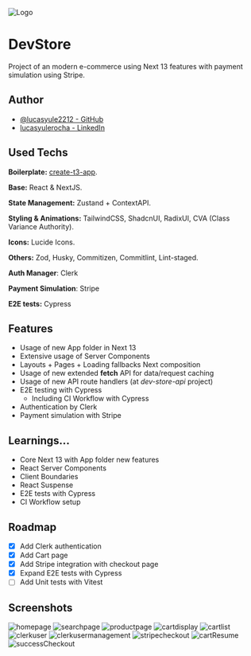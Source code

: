 

![Logo](https://cdn.discordapp.com/attachments/1075238095429046282/1192471106481819679/faviconfavicon.png?ex=65a93242&is=6596bd42&hm=242d14ac9e3a81f3a4f34e10e2a54c544bcc50ceabd3657a43c50aab8ceea5f8&)


# DevStore

Project of an modern e-commerce using Next 13 features with payment simulation using Stripe.


## Author

- [@lucasyule2212 - GitHub](https://www.github.com/lucasyule2212)
- [lucasyulerocha - LinkedIn](https://www.linkedin.com/in/lucasyulerocha/)



## Used Techs

**Boilerplate:** [create-t3-app](https://create.t3.gg/).

**Base:** React & NextJS.

**State Management:**  Zustand + ContextAPI.

**Styling & Animations:** TailwindCSS, ShadcnUI, RadixUI, CVA (Class Variance Authority).

**Icons:** Lucide Icons.

**Others:** Zod, Husky, Commitizen, Commitlint, Lint-staged.

**Auth Manager**: Clerk

**Payment Simulation**: Stripe

**E2E tests:** Cypress


## Features

- Usage of new App folder in Next 13
- Extensive usage of Server Components
- Layouts + Pages + Loading fallbacks Next composition
- Usage of new extended **fetch** API for data/request caching
- Usage of new API route handlers (at _dev-store-api_ project)
- E2E testing with Cypress
    - Including CI Workflow with Cypress
- Authentication by Clerk
- Payment simulation with Stripe


## Learnings...

- Core Next 13 with App folder new features
- React Server Components
- Client Boundaries
- React Suspense
- E2E tests with Cypress
- CI Workflow setup

## Roadmap

- [x] Add Clerk authentication
- [x] Add Cart page
- [x] Add Stripe integration with checkout page
- [x] Expand E2E tests with Cypress
- [ ] Add Unit tests with Vitest

## Screenshots
![homepage](https://cdn.discordapp.com/attachments/1075238095429046282/1192476788580945990/image.png?ex=65a9378d&is=6596c28d&hm=b9a5929c67af55c1bd7d4a7bcd3b75a47105b89e658e58609966c1d89a13e7a8&)
![searchpage](https://cdn.discordapp.com/attachments/1075238095429046282/1192476975248449599/image.png?ex=65a937ba&is=6596c2ba&hm=89fd4e2d7ccef1efe6d4b183e7eb6444308bcf32ee684f2a88030af8b7d54298&)
![productpage](https://cdn.discordapp.com/attachments/1075238095429046282/1192476975655305306/image.png?ex=65a937ba&is=6596c2ba&hm=77e654785bb7f306cf5f0bf0a3ff343d43a3dbeac0875bd17b95acfd67658005&)
![cartdisplay](https://cdn.discordapp.com/attachments/1075238095429046282/1192477067250511974/image.png?ex=65a937cf&is=6596c2cf&hm=4a808e50d4cfa85241249ac20bf9b88b6ee71e335131801fd298b6f9f25736d3&)
![cartlist](https://github.com/lucasyule2212/dev-store/assets/55456226/5e7826fd-b681-4162-acb4-92c9e1b558ea)
![clerkuser](https://github.com/lucasyule2212/dev-store/assets/55456226/229c1a8b-5e3d-4a21-954c-3789c8c6d548)
![clerkusermanagement](https://github.com/lucasyule2212/dev-store/assets/55456226/cac3f638-dded-47a0-9bd7-77d7b2f2093f)
![stripecheckout](https://github.com/lucasyule2212/dev-store/assets/55456226/fef30a9a-b48d-4be9-8680-7986060f6dd4)
![cartResume](https://github.com/lucasyule2212/dev-store/assets/55456226/1e4a619b-99c8-4205-9f96-38923e36d33e)
![successCheckout](https://github.com/lucasyule2212/dev-store/assets/55456226/cbbfbcaf-5a21-4c3f-89d3-2d105e837c91)




